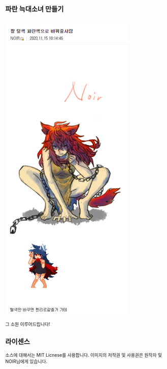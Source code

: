 ## 파란 늑대소녀 만들기
</br>
<img align="center"  src="https://raw.githubusercontent.com/wingardium024/blue-fenrir/main/request_img.png">
</br>
</br>
그 소원 이루어드립니다!

## 라이센스
소스에 대해서는 MIT Licnese를 사용합니다.
이미지의 저작권 및 사용권은 원작자 및 NOIR님에게 있습니다.
